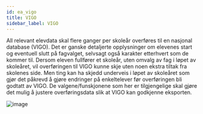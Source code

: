 ```yaml
---
id: ea_vigo
title: VIGO
sidebar_label: VIGO
---
```


All relevant elevdata skal flere ganger per skoleår overføres til en nasjonal database (VIGO). Det er ganske detaljerte opplysninger om elevenes start og eventuell slutt på fagvalget, selvsagt også karakter etterhvert som de kommer til. Dersom eleven fullfører et skoleår, uten omvalg av fag i løpet av skoleåret, vil overføringen til VIGO kunne skje uten noen ekstra tiltak fra skolenes side. Men ting kan ha skjedd underveis i løpet av skoleåret som gjør det påkrevd å gjøre endringer på enkeltelever før overføringen bli godtatt av VIGO. De valgene/funskjonene som her er tilgjengelige skal gjøre det mulig å justere overføringsdata slik at VIGO kan godkjenne eksporten.

![image](https://user-images.githubusercontent.com/80097133/137308725-65d5c3bb-badb-4c0d-a295-c7e28d2dc5dc.png)
